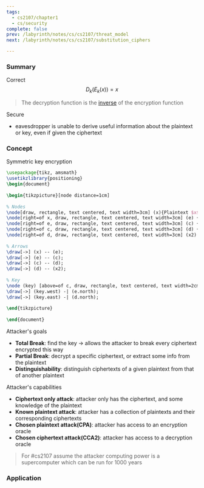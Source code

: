 ```yaml
---
tags:
  - cs2107/chapter1
  - cs/security
complete: false
prev: /labyrinth/notes/cs/cs2107/threat_model
next: /labyrinth/notes/cs/cs2107/substitution_ciphers

---
```

### Summary
Correct 
$$
D_{k}(E_{k}(x)) = x
$$
> The decryption function is the [inverse](/labyrinth/notes/math/math_fundementals/inverse_functions) of the encryption function

Secure
- eavesdropper is unable to derive useful information about the plaintext or key, even if given the ciphertext
### Concept
Symmetric key encryption
```tikz
\usepackage{tikz, amsmath}  
\usetikzlibrary{positioning}
\begin{document}  
  
\begin{tikzpicture}[node distance=1cm]  
  
% Nodes  
\node[draw, rectangle, text centered, text width=3cm] (x){Plaintext $x$};  
\node[right=of x, draw, rectangle, text centered, text width=3cm] (e) {Encryption \\ $E_k(x)=c$};  
\node[right=of e, draw, rectangle, text centered, text width=3cm] (c) {Ciphertext $c$};  
\node[right=of c, draw, rectangle, text centered, text width=3cm] (d) {Decryption $D_k(c)=x$};  
\node[right=of d, draw, rectangle, text centered, text width=3cm] (x2) {Plaintext $x$};  
  
% Arrows  
\draw[->] (x) -- (e);  
\draw[->] (e) -- (c);  
\draw[->] (c) -- (d);  
\draw[->] (d) -- (x2);  
  
% Key  
\node (key) [above=of c, draw, rectangle, text centered, text width=2cm] {Key $k$};  
\draw[->] (key.west) -| (e.north);  
\draw[->] (key.east) -| (d.north);  
  
\end{tikzpicture}  
  
\end{document}
```

Attacker's goals
- **Total Break**: find the key -> allows the attacker to break every ciphertext encrypted this way
- **Partial Break**: decrypt a specific ciphertext, or extract some info from the plaintext
- **Distinguishability**: distinguish ciphertexts of a given plaintext from that of another plaintext

Attacker's capabilities
- **Ciphertext only attack**: attacker only has the ciphertext, and some knowledge of the plaintext
- **Known plaintext attack**: attacker has a collection of plaintexts and their corresponding ciphertexts
- **Chosen plaintext attack(CPA)**: attacker has access to an encryption oracle
- **Chosen ciphertext attack(CCA2)**: attacker has access to a decryption oracle
> For #cs2107 assume the attacker computing power is a supercomputer which can be run for 1000 years
### Application
